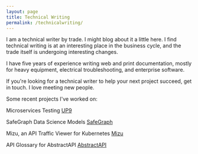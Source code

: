 ```yaml
---
layout: page
title: Technical Writing
permalink: /technicalwriting/
---
```


I am a technical writer by trade. I might blog about it a little here. I find technical writing is at an interesting place in the business cycle, and the trade itself is undergoing interesting changes. 

I have five years of experience writing web and print documentation, mostly for heavy equipment, electrical troubleshooting, and enterprise software. 

If you're looking for a technical writer to help your next project succeed, get in touch. I love meeting new people. 

Some recent projects I've worked on:

Microservices Testing
<a href="https://up9.com/docs/">UP9</a>

SafeGraph Data Science Models
<a href="https://docs.safegraph.com/docs">SafeGraph</a>

Mizu, an API Traffic Viewer for Kubernetes
<a href="https://getmizu.io/">Mizu</a>

API Glossary for AbstractAPI
<a href="https://www.abstractapi.com/">AbstractAPI</a>








